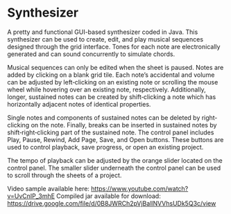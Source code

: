 # Synthesizer
A pretty and functional GUI-based synthesizer coded in Java.
This synthesizer can be used to create, edit, and play musical sequences designed through the grid
interface. Tones for each note are electronically generated and can sound concurrently to simulate
chords.

Musical sequences can only be edited when the sheet is paused. Notes are added by clicking on a blank
grid tile. Each note’s accidental and volume can be adjusted by left‐clicking on an existing note or
scrolling the mouse wheel while hovering over an existing note, respectively. Additionally, longer,
sustained notes can be created by shift‐clicking a note which has horizontally adjacent notes of identical
properties.

Single notes and components of sustained notes can be deleted by right‐clicking on the note. Finally,
breaks can be inserted in sustained notes by shift‐right‐clicking part of the sustained note.
The control panel includes Play, Pause, Rewind, Add Page, Save, and Open buttons. These buttons are
used to control playback, save progress, or open an existing project.

The tempo of playback can be adjusted by the orange slider located on the control panel. The smaller
slider underneath the control panel can be used to scroll through the sheets of a project.

Video sample available here: https://www.youtube.com/watch?v=UvCnIP_3mhE
Compiled jar available for download: https://drive.google.com/file/d/0B8JWRCh2pVjBallNVVhsUDk5Q3c/view
